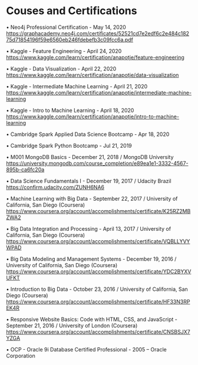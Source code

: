 # Couses and Certifications

•	Neo4j Professional Certification - May 14, 2020
https://graphacademy.neo4j.com/certificates/52521cd7e2edf6c2e484c18275d71854196f59e6560eb246fdebefb3c09fcc6a.pdf

•	Kaggle - Feature Engineering - April 24, 2020                         
https://www.kaggle.com/learn/certification/anapotje/feature-engineering

•	Kaggle - Data Visualization - April 22, 2020                         
https://www.kaggle.com/learn/certification/anapotje/data-visualization

•	Kaggle - Intermediate Machine Learning - April 21, 2020                         
https://www.kaggle.com/learn/certification/anapotje/intermediate-machine-learning

•	Kaggle - Intro to Machine Learning - April 18, 2020                         
https://www.kaggle.com/learn/certification/anapotje/intro-to-machine-learning

•	Cambridge Spark Applied Data Science Bootcamp - Apr 18, 2020

•	Cambridge Spark Python Bootcamp - Jul 21, 2019

•	M001 MongoDB Basics - December 21, 2018 / MongoDB University                         
https://university.mongodb.com/course_completion/e89ea1e1-3332-4567-895b-ca6fc20a

•	Data Science Fundamentals I - December 19, 2017 / Udacity Brazil                
https://confirm.udacity.com/ZUNH6NA6

•	Machine Learning with Big Data - September 22, 2017 / University of California, San Diego (Coursera)
https://www.coursera.org/account/accomplishments/certificate/K25RZ2MBZWA2

•	Big Data Integration and Processing - April 13, 2017 / University of California, San Diego (Coursera)
https://www.coursera.org/account/accomplishments/certificate/VQBLLYVYWPAD

•	Big Data Modeling and Management Systems - December 19, 2016 / University of California, San Diego (Coursera)
https://www.coursera.org/account/accomplishments/certificate/YDC2BYXVUFKT

•	Introduction to Big Data - October 23, 2016 / University of California, San Diego (Coursera)
https://www.coursera.org/account/accomplishments/certificate/HF33N3RPEK4R

•	Responsive Website Basics: Code with HTML, CSS, and JavaScript - September 21, 2016 / University of London (Coursera)
https://www.coursera.org/account/accomplishments/certificate/CNSBSJX7YZGA

•	OCP - Oracle 9i Database Certified Professional - 2005 – Oracle Corporation
